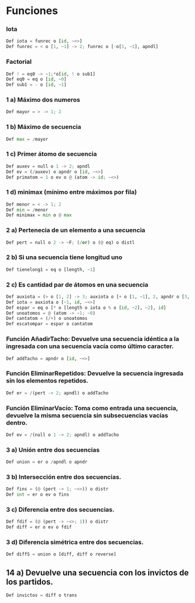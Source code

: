 # Funciones

### Iota
```py
Def iota = funrec o [id, ~<>]
Def funrec = < o [1, ~1] -> 2; funrec o [-o[1, ~1], apndl]
```

### Factorial
```py
Def ! = eq0 -> ~1;*o[id, ! o sub1]
Def eq0 = eq o [id, ~0]
Def sub1 = - o [id, ~1]
```

### 1 a) Máximo dos numeros
```py
Def mayor = > -> 1; 2
```

### 1 b) Máximo de secuencia
```py
Def max = /mayor
```

### 1 c) Primer átomo de secuencia
```py
Def auxev = null o 1 -> 2; apndl
Def ev = (/auxev) o apndr o [id, ~<>]
Def primatom = 1 o ev o @ (atom -> id; ~<>)
```

### 1 d) minimax (mínimo entre máximos por fila)
```py
Def menor = < -> 1; 2
Def min = /menor
Def minimax = min o @ max
```

### 2 a) Pertenecia de un elemento a una secuencia
```py
Def pert = null o 2 -> ~F; (/or) o (@ eq) o distl
```

### 2 b) Si una secuencia tiene longitud uno
```py
Def tienelong1 = eq o [length, ~1]
```

### 2 c) Es cantidad par de átomos en una secuencia
```py
Def auxiota = (> o [1, 2] -> 3; auxiota o [+ o [1, ~1], 2, apndr o [3, 1]])
Def iota = auxiota o [~1, id, ~<>]
Def espar = eq o [* o [length o iota o % o [id, ~2], ~2], id]
Def unoatomos = @ (atom -> ~1; ~0)
Def cantatom = (/+) o unoatomos
Def escatompar = espar o cantatom
```

### Función AñadirTacho: Devuelve una secuencia idéntica a la ingresada con una secuencia vacía como último caracter.
```py
Def addTacho = apndr o [id, ~<>]
```

### Función EliminarRepetidos: Devuelve la secuencia ingresada sin los elementos repetidos.
```py
Def er = /(pert -> 2; apndl) o addTacho
```

### Función EliminarVacío: Toma como entrada una secuencia, devuelve la misma secuencia sin subsecuencias vacías dentro.
```py
Def ev = /(null o 1 -> 2; apndl) o addTacho
```

### 3 a) Unión entre dos secuencias
```py
Def union = er o /apndl o apndr
```

### 3 b) Intersección entre dos secuencias.
```py
Def fins = (@ (pert -> 1; ~<>)) o distr
Def int = er o ev o fins
```

### 3 c) Diferencia entre dos secuencias.
```py
Def fdif = (@ (pert -> ~<>; 1)) o distr
Def diff = er o ev o fdif
```

### 3 d) Diferencia simétrica entre dos secuencias.
```py
Def diffS = union o [diff, diff o reverse]
```

## 14 a) Devuelve una secuencia con los invictos de los partidos.
```py
Def invictos = diff o trans
```
